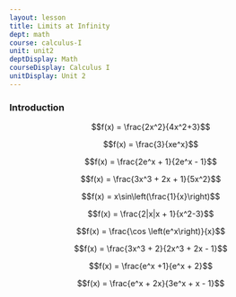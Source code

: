 ```yaml
---
layout: lesson
title: Limits at Infinity
dept: math
course: calculus-I
unit: unit2
deptDisplay: Math
courseDisplay: Calculus I
unitDisplay: Unit 2
---
```


### Introduction

$$f(x) = \frac{2x^2}{4x^2+3}$$

$$f(x) = \frac{3}{xe^x}$$

$$f(x) = \frac{2e^x + 1}{2e^x - 1}$$

$$f(x) = \frac{3x^3 + 2x + 1}{5x^2}$$

$$f(x) = x\sin\left(\frac{1}{x}\right)$$

$$f(x) = \frac{2|x|x + 1}{x^2-3}$$

$$f(x) = \frac{\cos \left(e^x\right)}{x}$$

$$f(x) = \frac{3x^3 + 2}{2x^3 + 2x - 1}$$

$$f(x) = \frac{e^x +1}{e^x + 2}$$

$$f(x) = \frac{e^x + 2x}{3e^x + x - 1}$$
